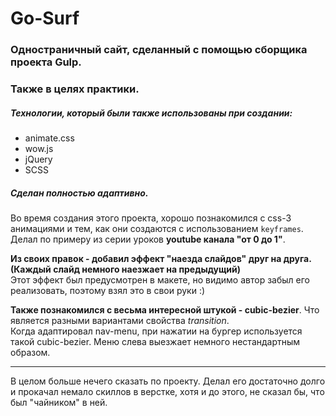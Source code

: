 # Go-Surf

### Одностраничный сайт, сделанный с помощью сборщика проекта Gulp.
### Также в целях практики.  

##### Технологии, который были также использованы при создании:
- animate.css
- wow.js
- jQuery
- SCSS

##### Сделан полностью адаптивно.
Во время создания этого проекта, хорошо познакомился с  css-3 анимациями и тем, как они создаются с использованием ```keyframes```.  
Делал по примеру из серии уроков **youtube канала "от 0 до 1"**.  

**Из своих правок - добавил эффект "наезда слайдов" друг на друга. (Каждый слайд немного наезжает на предыдущий)**  
Этот эффект был предусмотрен в макете, но видимо автор забыл его реализовать, поэтому взял это в свои руки :)  

**Также познакомился с весьма интересной штукой - cubic-bezier**. Что является разными вариантами свойства *transition*.  
Когда адаптировал nav-menu, при нажатии на бургер используется такой cubic-bezier. Меню слева выезжает немного нестандартным образом.  
****

В целом больше нечего сказать по проекту. Делал его достаточно долго и прокачал немало скиллов в верстке, хотя и до этого, не сказал бы, что был "чайником" в ней.
